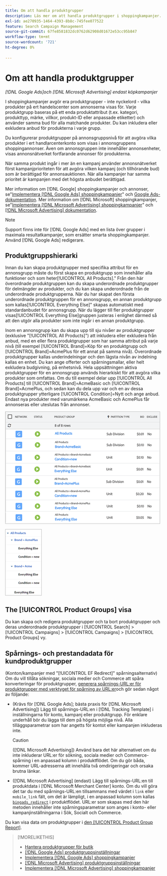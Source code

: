 ```yaml
---
title: Om att handla produktgrupper
description: Läs mer om att handla produktgrupper i shoppingkampanjer.
exl-id: ae270935-1464-4393-8b8c-745fee077522
feature: Search Campaign Management
source-git-commit: 67fe8581832dc0762d62908d01672e53cc95b847
workflow-type: tm+mt
source-wordcount: '721'
ht-degree: 0%

---
```


# Om att handla produktgrupper

*[!DNL Google Ads]och [!DNL Microsoft Advertising] endast köpkampanjer*

I shoppingkampanjer avgör era produktgrupper - inte nyckelord - vilka produkter på ert handelscenter som annonserna visas för. Varje produktgrupp baseras på ett enda produktattribut (t.ex. kategori, produkttyp, märke, villkor, produkt-ID eller anpassade etiketter) och använder samma bud för alla matchande produkter. Du kan inkludera eller exkludera anbud för produkterna i varje grupp.

Du konfigurerar produktgrupper på annonsgruppsnivå för att avgöra vilka produkter i ert handlarcenterkonto som visas i annonsgruppens shoppingannonser. Även om annonsgruppen inte innehåller annonsenheter, visas annonsnätverket fortfarande annonser för produkterna.

När samma produkt ingår i mer än en kampanj använder annonsnätverket först kampanjprioriteten för att avgöra vilken kampanj (och tillhörande bud) som är berättigad för annonsauktionen. När alla kampanjer har samma prioritet är kampanjen med det högsta anbudet berättigad.

Mer information om [!DNL Google] shoppingkampanjer och annonser, se&quot;[Implementera [!DNL Google Ads] shoppingkampanjer](/help/search-social-commerce/campaign-management/special-campaign-types/google-shopping-campaigns.md)&quot; och [Google Ads-dokumentation](https://support.google.com/google-ads/answer/3455481?visit_id=638205553638977410-2592024034&amp;rd=1). Mer information om [!DNL Microsoft] shoppingkampanjer, se&quot;[Implementera [!DNL Microsoft Advertising] shoppingkampanjer](/help/search-social-commerce/campaign-management/special-campaign-types/microsoft-shopping-campaigns.md)&quot; och [[!DNL Microsoft Advertising] dokumentation](https://help.bingads.microsoft.com/#apex/3/en/50903/1-500).

>[!NOTE]
>
>Support finns inte för [!DNL Google Ads] med en lista över grupper i maximala resultatkampanjer, som ersätter smarta shoppingkampanjer. Använd [!DNL Google Ads] redigerare.

## Produktgruppshierarki

Innan du kan skapa produktgrupper med specifika attribut för en annonsgrupp måste du först skapa en produktgrupp som innehåller alla funktioner och som heter[!UICONTROL All Products].&quot; Från den här överordnade produktgruppen kan du skapa underordnade produktgrupper för delmängder av produkter, och du kan skapa underordnade från de underordnade produktgrupperna. När du har skapat den första underordnade produktgruppen för en annonsgrupp, en annan produktgrupp som kallas[!UICONTROL Everything Else]&quot; skapas automatiskt med standardanbudet för annonsgrupp. När du lägger till fler produktgrupper visas[!UICONTROL Everything Else]gruppen justeras i enlighet därmed så att den utgör alla produkter som inte ingår i en annan produktgrupp.

Inom en annonsgrupp kan du skapa upp till sju nivåer av produktgrupper (exklusive &quot;[!UICONTROL All Products]&quot;) att inkludera eller exkludera från anbud, med en eller flera produktgrupper som har samma attribut på varje nivå (till exempel [!UICONTROL Brand]=Köp för en produktgrupp och [!UICONTROL Brand]=AcmePlus för ett annat på samma nivå). Överordnade produktgrupper kallas underindelningar och den lägsta nivån av indelning kallas en enhet. Du kan ange offerter och spårningsmallar, eller helt exkludera budgivning, på enhetsnivå. Hela uppsättningen aktiva produktgrupper för en annonsgrupp används hierarkiskt för att avgöra vilka produkter som omfattas. Om du till exempel delar upp [!UICONTROL All Products] till [!UICONTROL Brand]=AcmeBasic och [!UICONTROL Brand]=AcmePlus, och sedan kan du dela upp var och en av dessa produktgrupper ytterligare [!UICONTROL Condition]=Nytt och ange anbud. Endast nya produkter med varumärkena AcmeBasic och AcmePlus får annonseras eller uteslutas från annonser.

![Exempel på en produktgrupp](/help/search-social-commerce/assets/product-group-list.png "Exempel på en produktgrupp")

![Exempel på produktgruppshierarki](/help/search-social-commerce/assets/product-group-tree.png "Exempel på produktgruppshierarki")

## The [!UICONTROL Product Groups] visa

Du kan skapa och redigera produktgrupper och ta bort produktgrupper och deras underordnade produktgrupper i [!UICONTROL Search] > [!UICONTROL Campaigns] > [!UICONTROL Campaigns] > [!UICONTROL Product Groups] vy.

## Spårnings- och prestandadata för kundproduktgrupper

(Konton/kampanjer med &quot;[!UICONTROL EF Redirect]&quot; spårningsalternativ) Om du vill tillåta sökningar, sociala medier och Commerce att spåra konverteringar för produktgrupper, [generera spårnings-URL:er för produktgrupper med verktyget för spårning av URL:er](/help/search-social-commerce/tools/click-tracking-url-generate.md)och gör sedan något av följande:

* (Krävs för [!DNL Google Ads]; bästa praxis för [!DNL Microsoft Advertising]) Lägg till spårnings-URL:en i [!DNL Tracking Template] i inställningarna för konto, kampanj eller produktgrupp. För enklare underhåll bör du lägga till dem på högsta möjliga nivå. Alla tilläggsparametrar som har angetts för kontot eller kampanjen inkluderas inte.

  >[!CAUTION]
  >
  >([!DNL Microsoft Advertising]) Använd bara det här alternativet om du inte inkluderar URL:er för sökning, sociala medier och Commerce-spårning i en anpassad kolumn i produktflödet. Om du gör båda, kommer URL-adresserna att innehålla två omdirigeringar och orsaka brutna länkar.

* ([!DNL Microsoft Advertising] (endast) Lägg till spårnings-URL:en till produktdata i [!DNL Microsoft Merchant Center] konto. Om du vill göra det tar du med spårnings-URL:en tillsammans med värdet i `link` eller `mobile_link` fält, om det är lämpligt, i en anpassad kolumn som kallas [`bingads_redirect`](https://help.ads.microsoft.com/#apex/3/en/51084/0) i produktflödet. URL:er som skapas med den här metoden innehåller inte spårningsparametrar som anges i konto- eller kampanjinställningarna i Sök, Socialt och Commerce.

Du kan visa data om produktgrupper i [den [!UICONTROL Product Group Report]](/help/search-social-commerce/reports/management/basic-advanced/product-group-report.md).

>[!MORELIKETHIS]
>
>* [Hantera produktgrupper för butik](product-group-manage.md)
>* [[!DNL Google Ads] produktgruppsinställningar](product-group-settings-google.md)
>* [Implementera [!DNL Google Ads] shoppingkampanjer](/help/search-social-commerce/campaign-management/special-campaign-types/google-shopping-campaigns.md)
>* [[!DNL Microsoft Advertising] produktgruppsinställningar](product-group-settings-microsoft.md)
>* [Implementera [!DNL Microsoft Advertising] shoppingkampanjer](/help/search-social-commerce/campaign-management/special-campaign-types/microsoft-shopping-campaigns.md)
